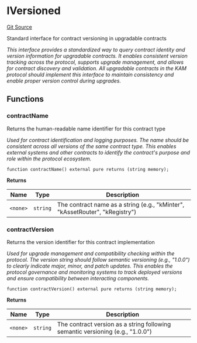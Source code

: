 # IVersioned
[Git Source](https://github.com/VerisLabs/KAM/blob/7810ef786f844ebd78831ee424b7ee896113d92b/src/interfaces/IVersioned.sol)

Standard interface for contract versioning in upgradable contracts

*This interface provides a standardized way to query contract identity and version information
for upgradable contracts. It enables consistent version tracking across the protocol, supports
upgrade management, and allows for contract discovery and validation. All upgradable contracts
in the KAM protocol should implement this interface to maintain consistency and enable proper
version control during upgrades.*


## Functions
### contractName

Returns the human-readable name identifier for this contract type

*Used for contract identification and logging purposes. The name should be consistent
across all versions of the same contract type. This enables external systems and other
contracts to identify the contract's purpose and role within the protocol ecosystem.*


```solidity
function contractName() external pure returns (string memory);
```
**Returns**

|Name|Type|Description|
|----|----|-----------|
|`<none>`|`string`|The contract name as a string (e.g., "kMinter", "kAssetRouter", "kRegistry")|


### contractVersion

Returns the version identifier for this contract implementation

*Used for upgrade management and compatibility checking within the protocol. The version
string should follow semantic versioning (e.g., "1.0.0") to clearly indicate major, minor,
and patch updates. This enables the protocol governance and monitoring systems to track
deployed versions and ensure compatibility between interacting components.*


```solidity
function contractVersion() external pure returns (string memory);
```
**Returns**

|Name|Type|Description|
|----|----|-----------|
|`<none>`|`string`|The contract version as a string following semantic versioning (e.g., "1.0.0")|


